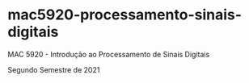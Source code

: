 # mac5920-processamento-sinais-digitais
MAC 5920 - Introdução ao Processamento de Sinais Digitais

Segundo Semestre de 2021
